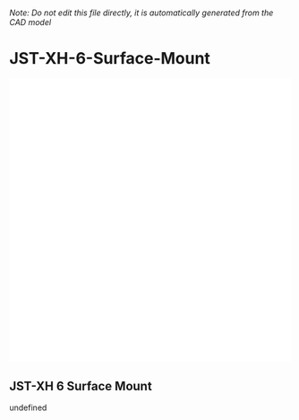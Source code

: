 ###### Note: Do not edit this file directly, it is automatically generated from the CAD model

# JST-XH-6-Surface-Mount

![](/project.svg)

## JST-XH 6 Surface Mount


undefined


